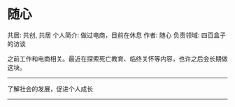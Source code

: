 # 随心

共居: 共创, 共居
个人简介: 做过电商，目前在休息
作者: 随心
负责领域: 四百盒子的访谈

之前工作和电商相关。最近在探索死亡教育、临终关怀等内容，也许之后会长期做这块。

---

了解社会的发展，促进个人成长

---